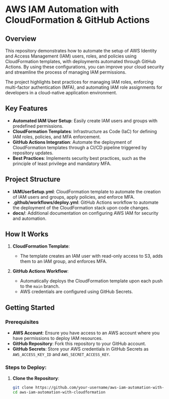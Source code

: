 # AWS IAM Automation with CloudFormation & GitHub Actions

## Overview

This repository demonstrates how to automate the setup of AWS Identity and Access Management (IAM) users, roles, and policies using CloudFormation templates, with deployments automated through GitHub Actions. By using these configurations, you can improve your cloud security and streamline the process of managing IAM permissions.

The project highlights best practices for managing IAM roles, enforcing multi-factor authentication (MFA), and automating IAM role assignments for developers in a cloud-native application environment.

## Key Features

- **Automated IAM User Setup**: Easily create IAM users and groups with predefined permissions.
- **CloudFormation Templates**: Infrastructure as Code (IaC) for defining IAM roles, policies, and MFA enforcement.
- **GitHub Actions Integration**: Automate the deployment of CloudFormation templates through a CI/CD pipeline triggered by repository updates.
- **Best Practices**: Implements security best practices, such as the principle of least privilege and mandatory MFA.

## Project Structure

- **IAMUserSetup.yml**: CloudFormation template to automate the creation of IAM users and groups, apply policies, and enforce MFA.
- **.github/workflows/deploy.yml**: GitHub Actions workflow to automate the deployment of the CloudFormation stack upon code changes.
- **docs/**: Additional documentation on configuring AWS IAM for security and automation.

## How It Works

1. **CloudFormation Template**: 
   - The template creates an IAM user with read-only access to S3, adds them to an IAM group, and enforces MFA.
   
2. **GitHub Actions Workflow**: 
   - Automatically deploys the CloudFormation template upon each push to the `main` branch. 
   - AWS credentials are configured using GitHub Secrets.

## Getting Started

### Prerequisites

- **AWS Account**: Ensure you have access to an AWS account where you have permissions to deploy IAM resources.
- **GitHub Repository**: Fork this repository to your GitHub account.
- **GitHub Secrets**: Store your AWS credentials in GitHub Secrets as `AWS_ACCESS_KEY_ID` and `AWS_SECRET_ACCESS_KEY`.

### Steps to Deploy:

1. **Clone the Repository**:
   ```bash
   git clone https://github.com/your-username/aws-iam-automation-with-cloudformation.git
   cd aws-iam-automation-with-cloudformation
